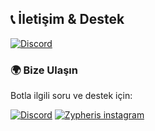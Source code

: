 ## 📞 İletişim & Destek
[![Discord](https://img.shields.io/badge/ZYPHERİS-DİSCORD-5865F2?style=for-the-badge&logo=discord&logoColor=white)](https://discord.com/users/773582512647569409)
### 🌍 **Bize Ulaşın**
Botla ilgili soru ve destek için:

[![Discord](https://img.shields.io/badge/DISCORD-SUNUCUMUZ-5865F2?style=for-the-badge&logo=discord&logoColor=white)](https://discord.gg/sxWz2fayFa)
[![Zypheris instagram](https://img.shields.io/badge/Instagram-E4405F?style=for-the-badge&logo=instagram&logoColor=white)](https://www.instagram.com/ilwixi7)
